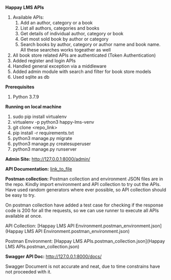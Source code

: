 **Happay LMS APIs**

1. Available APIs:
   1. Add an author, category or a book
   2. List all authors, categories and books
   3. Get details of individual author, category or book
   4. Get most sold book by author or category
   5. Search books by author, category or author name and book name. All these searches works togeather as well
2. All book store related APIs are authenticated (Token Authentication)
3. Added register and login APIs
4. Handled general exception via a middleware
5. Added admin module with search and filter for book store models
6. Used sqlite as db

**Prerequisites**
1. Python 3.7.9

**Running on local machine**
1. sudo pip install virtualenv
2. virtualenv -p python3 happy-lms-venv
3. git clone <repo_link>
4. pip install -r requirements.txt
5. python3 manage.py migrate
6. python3 manage.py createsuperuser
7. python3 manage.py runserver

**Admin Site:** http://127.0.0.1:8000/admin/

**API Documentation:** [link_to_file](https://docs.google.com/spreadsheets/d/1uPbK5iZ8_DkrSXxe4YYgawlPwM2DVXpUQG1RZ2PBpp8/edit?usp=sharing)

**Postman collection:** Postman collection and environment JSON files are in the repo. Kindly import environment and API collection to try out the APIs. Have used random generators where ever possible, so API collection should be easy to try. 

On postman collection have added a test case for checking if the response code is 200 for all the requests, so we can use runner to execute all APIs available at once.

API Collection: [Happay LMS API Environment.postman_environment.json](Happay LMS API Environment.postman_environment.json)

Postman Environment: [Happay LMS APIs.postman_collection.json](Happay LMS APIs.postman_collection.json)

**Swagger API Doc:** http://127.0.0.1:8000/docs/

Swagger Document is not accurate and neat, due to time constrains have not proceeded with it.
